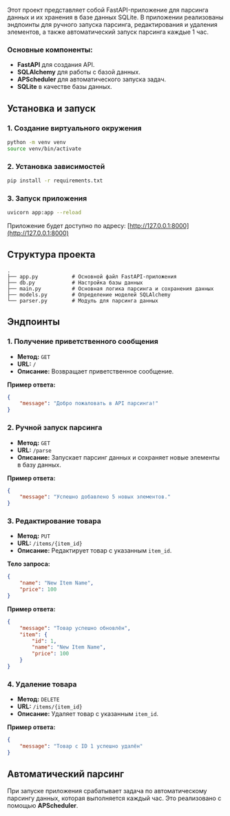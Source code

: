 Этот проект представляет собой FastAPI-приложение для парсинга данных и их хранения в базе данных SQLite. В приложении реализованы эндпоинты для ручного запуска парсинга, редактирования и удаления элементов, а также автоматический запуск парсинга каждые 1 час.

### Основные компоненты:
- **FastAPI** для создания API.
- **SQLAlchemy** для работы с базой данных.
- **APScheduler** для автоматического запуска задач.
- **SQLite** в качестве базы данных.

## Установка и запуск

### 1. Создание виртуального окружения

```bash
python -m venv venv
source venv/bin/activate
```

### 2. Установка зависимостей

```bash
pip install -r requirements.txt
```

### 3. Запуск приложения

```bash
uvicorn app:app --reload
```

Приложение будет доступно по адресу: [http://127.0.0.1:8000](http://127.0.0.1:8000)

## Структура проекта

```
.
├── app.py           # Основной файл FastAPI-приложения
├── db.py            # Настройка базы данных
├── main.py          # Основная логика парсинга и сохранения данных
├── models.py        # Определение моделей SQLAlchemy
└── parser.py        # Модуль для парсинга данных
```

## Эндпоинты

### 1. Получение приветственного сообщения

- **Метод:** `GET`
- **URL:** `/`
- **Описание:** Возвращает приветственное сообщение.

**Пример ответа:**
```json
{
    "message": "Добро пожаловать в API парсинга!"
}
```

### 2. Ручной запуск парсинга

- **Метод:** `GET`
- **URL:** `/parse`
- **Описание:** Запускает парсинг данных и сохраняет новые элементы в базу данных.

**Пример ответа:**
```json
{
    "message": "Успешно добавлено 5 новых элементов."
}
```

### 3. Редактирование товара

- **Метод:** `PUT`
- **URL:** `/items/{item_id}`
- **Описание:** Редактирует товар с указанным `item_id`.

**Тело запроса:**
```json
{
    "name": "New Item Name",
    "price": 100
}
```

**Пример ответа:**
```json
{
    "message": "Товар успешно обновлён",
    "item": {
        "id": 1,
        "name": "New Item Name",
        "price": 100
    }
}
```

### 4. Удаление товара

- **Метод:** `DELETE`
- **URL:** `/items/{item_id}`
- **Описание:** Удаляет товар с указанным `item_id`.

**Пример ответа:**
```json
{
    "message": "Товар с ID 1 успешно удалён"
}
```

## Автоматический парсинг

При запуске приложения срабатывает задача по автоматическому парсингу данных, которая выполняется каждый час. Это реализовано с помощью **APScheduler**.